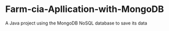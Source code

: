# Farm-cia-Apllication-with-MongoDB
A Java project using the MongoDB NoSQL database to save its data
